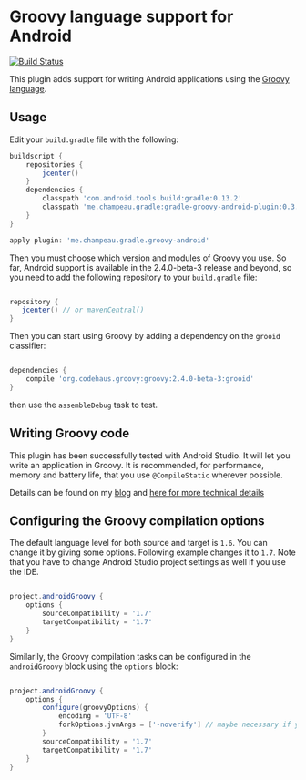 Groovy language support for Android
===================================

[![Build Status](https://travis-ci.org/melix/groovy-android-gradle-plugin.svg?branch=master)](https://travis-ci.org/melix/groovy-android-gradle-plugin)

This plugin adds support for writing Android applications using the [Groovy language](http://groovy.codehaus.org).

Usage
-----

Edit your `build.gradle` file with the following:

```groovy
buildscript {
    repositories {
        jcenter()
    }
    dependencies {
        classpath 'com.android.tools.build:gradle:0.13.2'
        classpath 'me.champeau.gradle:gradle-groovy-android-plugin:0.3.1'
    }
}

apply plugin: 'me.champeau.gradle.groovy-android'
```

Then you must choose which version and modules of Groovy you use. So far, Android support is available in
the 2.4.0-beta-3 release and beyond, so you need to add the following repository to your `build.gradle` file:

```groovy

repository {
   jcenter() // or mavenCentral()
}
```

Then you can start using Groovy by adding a dependency on the `grooid` classifier:

```groovy

dependencies {
    compile 'org.codehaus.groovy:groovy:2.4.0-beta-3:grooid'
}

```

then use the `assembleDebug` task to test.

Writing Groovy code
-------------------

This plugin has been successfully tested with Android Studio. It will let you write an application in Groovy. It is
recommended, for performance, memory and battery life, that you use `@CompileStatic` wherever possible.

Details can be found on my [blog](http://melix.github.io/blog/2014/06/grooid.html) and [here for more technical details](http://melix.github.io/blog/2014/06/grooid2.html)

Configuring the Groovy compilation options
------------------------------------------

The default language level for both source and target is `1.6`. You can change it by giving some options. Following example changes it to `1.7`. Note that you have to change Android Studio project settings as well if you use the IDE.

```groovy

project.androidGroovy {
    options {
        sourceCompatibility = '1.7'
        targetCompatibility = '1.7'
    }
}

```

Similarily, the Groovy compilation tasks can be configured in the `androidGroovy` block using the `options` block:

```groovy

project.androidGroovy {
    options {
        configure(groovyOptions) {
            encoding = 'UTF-8'
            forkOptions.jvmArgs = ['-noverify'] // maybe necessary if you use Google Play Services
        }
        sourceCompatibility = '1.7'
        targetCompatibility = '1.7'
    }
}

```